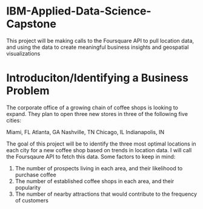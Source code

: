 # IBM-Applied-Data-Science-Capstone
This project will be making calls to the Foursquare API to pull location data, and using the data to create meaningful business insights and geospatial visualizations

# Introduciton/Identifying a Business Problem
The corporate office of a growing chain of coffee shops is looking to expand. They plan to open three new stores in three of the following five cities:

Miami, FL
Atlanta, GA
Nashville, TN
Chicago, IL
Indianapolis, IN

The goal of this project will be to identify the three most optimal locations in each city for a new coffee shop based on trends in location data. I will call the Foursqaure API to fetch this data. Some factors to keep in mind:

1. The number of prospects living in each area, and their likelihood to purchase coffee
2. The number of established coffee shops in each area, and their popularity
3. The number of nearby attractions that would contribute to the frequency of customers
